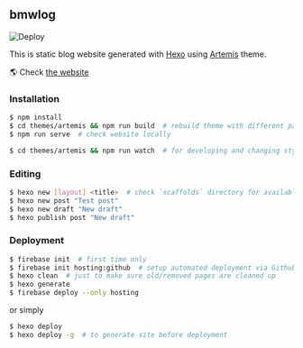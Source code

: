 ## bmwlog

![Deploy](https://github.com/bmwant/bmwlog-static/actions/workflows/firebase-hosting-deploy.yml/badge.svg)

This is static blog website generated with [Hexo](https://hexo.io/) using [Artemis](https://github.com/Dreyer/hexo-theme-artemis) theme.

🌎 Check [the website](https://bmwlog.pp.ua/)

### Installation

```bash
$ npm install
$ cd themes/artemis && npm run build  # rebuild theme with different params
$ npm run serve  # check website locally

$ cd themes/artemis && npm run watch  # for developing and changing styles
```

### Editing
```bash
$ hexo new [layout] <title>  # check `scaffolds` directory for available layouts
$ hexo new post "Test post"
$ hexo new draft "New draft"
$ hexo publish post "New draft"
```

### Deployment
```bash
$ firebase init  # first time only
$ firebase init hosting:github  # setup automated deployment via Github Actions
$ hexo clean  # just to make sure old/removed pages are cleaned up
$ hexo generate
$ firebase deploy --only hosting
```

or simply

```bash
$ hexo deploy
$ hexo deploy -g  # to generate site before deployment
```
